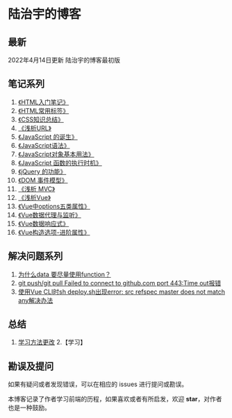 # 陆治宇的博客

## 最新

2022年4月14日更新 陆治宇的博客最初版

## 笔记系列

1. [《HTML入门笔记》](https://github.com/Brucezhiyu/myBlog/issues/4)
2. [《HTML常用标签》](https://github.com/Brucezhiyu/myBlog/issues/5)
3. [《CSS知识总结》](https://github.com/Brucezhiyu/myBlog/issues/1)
4. [《浅析URL》](https://github.com/Brucezhiyu/myBlog/issues/2)
5. [《JavaScript 的诞生》](https://github.com/Brucezhiyu/myBlog/issues/3)
6. [《JavaScript语法》](https://github.com/Brucezhiyu/myBlog/issues/6)
7. [《JavaScript对象基本用法》](https://github.com/Brucezhiyu/myBlog/issues/7)
8. [《JavaScript 函数的执行时机》](https://github.com/Brucezhiyu/myBlog/issues/8)
9. [《jQuery 的功能》](https://github.com/Brucezhiyu/myBlog/issues/9)
10. [《DOM 事件模型》](https://github.com/Brucezhiyu/myBlog/issues/10)
11. [《浅析 MVC》](https://github.com/Brucezhiyu/myBlog/issues/11)
12. [《浅析Vue》](https://github.com/Brucezhiyu/myBlog/issues/12)
13. [《Vue中options五类属性》](https://github.com/Brucezhiyu/myBlog/issues/14) 
14. [《Vue数据代理与监听》](https://github.com/Brucezhiyu/myBlog/issues/16)
15. [《Vue数据响应式》](https://github.com/Brucezhiyu/myBlog/issues/17)
16. [《Vue构造选项-进阶属性》](https://github.com/Brucezhiyu/myBlog/issues/18)


## 解决问题系列

1. [为什么data 要尽量使用function？](https://github.com/Brucezhiyu/myBlog/issues/15)
2. [git push/git pull Failed to connect to github.com port 443:Time out报错 ](https://github.com/Brucezhiyu/myBlog/issues/21)
3. [使用Vue CLI时sh deploy.sh出现error: src refspec master does not match any解决办法](https://github.com/Brucezhiyu/myBlog/issues/22)


## 总结

1. [学习方法更改](https://github.com/Brucezhiyu/myBlog/issues/13)
2.【学习】

## 勘误及提问

如果有疑问或者发现错误，可以在相应的 issues 进行提问或勘误。

本博客记录了作者学习前端的历程，如果喜欢或者有所启发，欢迎 **star**，对作者也是一种鼓励。
